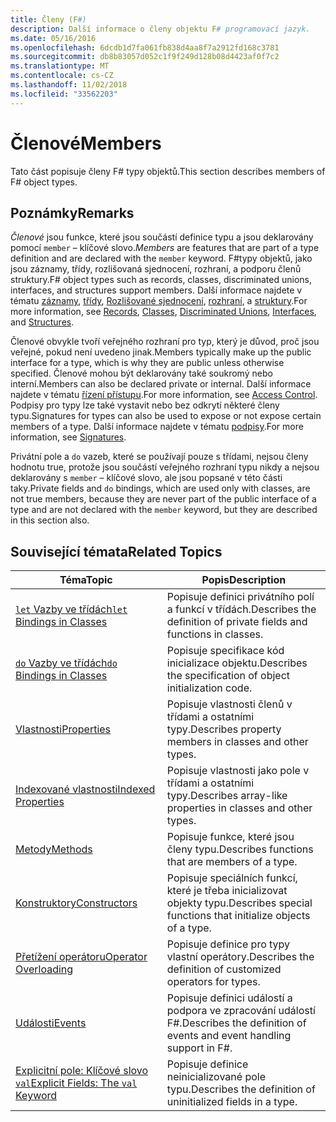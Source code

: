 ```yaml
---
title: Členy (F#)
description: Další informace o členy objektu F# programovací jazyk.
ms.date: 05/16/2016
ms.openlocfilehash: 6dcdb1d7fa061fb838d4aa8f7a2912fd168c3781
ms.sourcegitcommit: db8b83057d052c1f9f249d128b08d4423af0f7c2
ms.translationtype: MT
ms.contentlocale: cs-CZ
ms.lasthandoff: 11/02/2018
ms.locfileid: "33562203"
---
```

# <a name="members"></a><span data-ttu-id="ba62f-103">Členové</span><span class="sxs-lookup"><span data-stu-id="ba62f-103">Members</span></span>

<span data-ttu-id="ba62f-104">Tato část popisuje členy F# typy objektů.</span><span class="sxs-lookup"><span data-stu-id="ba62f-104">This section describes members of F# object types.</span></span>


## <a name="remarks"></a><span data-ttu-id="ba62f-105">Poznámky</span><span class="sxs-lookup"><span data-stu-id="ba62f-105">Remarks</span></span>
<span data-ttu-id="ba62f-106">*Členové* jsou funkce, které jsou součástí definice typu a jsou deklarovány pomocí `member` – klíčové slovo.</span><span class="sxs-lookup"><span data-stu-id="ba62f-106">*Members* are features that are part of a type definition and are declared with the `member` keyword.</span></span> <span data-ttu-id="ba62f-107">F#typy objektů, jako jsou záznamy, třídy, rozlišovaná sjednocení, rozhraní, a podporu členů struktury.</span><span class="sxs-lookup"><span data-stu-id="ba62f-107">F# object types such as records, classes, discriminated unions, interfaces, and structures support members.</span></span> <span data-ttu-id="ba62f-108">Další informace najdete v tématu [záznamy](../records.md), [třídy](../classes.md), [Rozlišované sjednocení](../discriminated-Unions.md), [rozhraní](../interfaces.md), a [struktury](../structures.md).</span><span class="sxs-lookup"><span data-stu-id="ba62f-108">For more information, see [Records](../records.md), [Classes](../classes.md), [Discriminated Unions](../discriminated-Unions.md), [Interfaces](../interfaces.md), and [Structures](../structures.md).</span></span>

<span data-ttu-id="ba62f-109">Členové obvykle tvoří veřejného rozhraní pro typ, který je důvod, proč jsou veřejné, pokud není uvedeno jinak.</span><span class="sxs-lookup"><span data-stu-id="ba62f-109">Members typically make up the public interface for a type, which is why they are public unless otherwise specified.</span></span> <span data-ttu-id="ba62f-110">Členové mohou být deklarovány také soukromý nebo interní.</span><span class="sxs-lookup"><span data-stu-id="ba62f-110">Members can also be declared private or internal.</span></span> <span data-ttu-id="ba62f-111">Další informace najdete v tématu [řízení přístupu](../access-Control.md).</span><span class="sxs-lookup"><span data-stu-id="ba62f-111">For more information, see [Access Control](../access-Control.md).</span></span> <span data-ttu-id="ba62f-112">Podpisy pro typy lze také vystavit nebo bez odkrytí některé členy typu.</span><span class="sxs-lookup"><span data-stu-id="ba62f-112">Signatures for types can also be used to expose or not expose certain members of a type.</span></span> <span data-ttu-id="ba62f-113">Další informace najdete v tématu [podpisy](../signatures.md).</span><span class="sxs-lookup"><span data-stu-id="ba62f-113">For more information, see [Signatures](../signatures.md).</span></span>

<span data-ttu-id="ba62f-114">Privátní pole a `do` vazeb, které se používají pouze s třídami, nejsou členy hodnotu true, protože jsou součástí veřejného rozhraní typu nikdy a nejsou deklarovány s `member` – klíčové slovo, ale jsou popsané v této části taky.</span><span class="sxs-lookup"><span data-stu-id="ba62f-114">Private fields and `do` bindings, which are used only with classes, are not true members, because they are never part of the public interface of a type and are not declared with the `member` keyword, but they are described in this section also.</span></span>


## <a name="related-topics"></a><span data-ttu-id="ba62f-115">Související témata</span><span class="sxs-lookup"><span data-stu-id="ba62f-115">Related Topics</span></span>


|<span data-ttu-id="ba62f-116">Téma</span><span class="sxs-lookup"><span data-stu-id="ba62f-116">Topic</span></span>|<span data-ttu-id="ba62f-117">Popis</span><span class="sxs-lookup"><span data-stu-id="ba62f-117">Description</span></span>|
|-----|-----------|
|[<span data-ttu-id="ba62f-118">`let` Vazby ve třídách</span><span class="sxs-lookup"><span data-stu-id="ba62f-118">`let` Bindings in Classes</span></span>](let-bindings-in-classes.md)|<span data-ttu-id="ba62f-119">Popisuje definici privátního polí a funkcí v třídách.</span><span class="sxs-lookup"><span data-stu-id="ba62f-119">Describes the definition of private fields and functions in classes.</span></span>|
|[<span data-ttu-id="ba62f-120">`do` Vazby ve třídách</span><span class="sxs-lookup"><span data-stu-id="ba62f-120">`do` Bindings in Classes</span></span>](do-bindings-in-classes.md)|<span data-ttu-id="ba62f-121">Popisuje specifikace kód inicializace objektu.</span><span class="sxs-lookup"><span data-stu-id="ba62f-121">Describes the specification of object initialization code.</span></span>|
|[<span data-ttu-id="ba62f-122">Vlastnosti</span><span class="sxs-lookup"><span data-stu-id="ba62f-122">Properties</span></span>](properties.md)|<span data-ttu-id="ba62f-123">Popisuje vlastnosti členů v třídami a ostatními typy.</span><span class="sxs-lookup"><span data-stu-id="ba62f-123">Describes property members in classes and other types.</span></span>|
|[<span data-ttu-id="ba62f-124">Indexované vlastnosti</span><span class="sxs-lookup"><span data-stu-id="ba62f-124">Indexed Properties</span></span>](indexed-properties.md)|<span data-ttu-id="ba62f-125">Popisuje vlastnosti jako pole v třídami a ostatními typy.</span><span class="sxs-lookup"><span data-stu-id="ba62f-125">Describes array-like properties in classes and other types.</span></span>|
|[<span data-ttu-id="ba62f-126">Metody</span><span class="sxs-lookup"><span data-stu-id="ba62f-126">Methods</span></span>](methods.md)|<span data-ttu-id="ba62f-127">Popisuje funkce, které jsou členy typu.</span><span class="sxs-lookup"><span data-stu-id="ba62f-127">Describes functions that are members of a type.</span></span>|
|[<span data-ttu-id="ba62f-128">Konstruktory</span><span class="sxs-lookup"><span data-stu-id="ba62f-128">Constructors</span></span>](constructors.md)|<span data-ttu-id="ba62f-129">Popisuje speciálních funkcí, které je třeba inicializovat objekty typu.</span><span class="sxs-lookup"><span data-stu-id="ba62f-129">Describes special functions that initialize objects of a type.</span></span>|
|[<span data-ttu-id="ba62f-130">Přetížení operátoru</span><span class="sxs-lookup"><span data-stu-id="ba62f-130">Operator Overloading</span></span>](../operator-overloading.md)|<span data-ttu-id="ba62f-131">Popisuje definice pro typy vlastní operátory.</span><span class="sxs-lookup"><span data-stu-id="ba62f-131">Describes the definition of customized operators for types.</span></span>|
|[<span data-ttu-id="ba62f-132">Události</span><span class="sxs-lookup"><span data-stu-id="ba62f-132">Events</span></span>](events.md)|<span data-ttu-id="ba62f-133">Popisuje definici událostí a podpora ve zpracování událostí F#.</span><span class="sxs-lookup"><span data-stu-id="ba62f-133">Describes the definition of events and event handling support in F#.</span></span>|
|[<span data-ttu-id="ba62f-134">Explicitní pole: Klíčové slovo `val`</span><span class="sxs-lookup"><span data-stu-id="ba62f-134">Explicit Fields: The `val` Keyword</span></span>](explicit-fields-the-val-keyword.md)|<span data-ttu-id="ba62f-135">Popisuje definice neinicializované pole typu.</span><span class="sxs-lookup"><span data-stu-id="ba62f-135">Describes the definition of uninitialized fields in a type.</span></span>|
